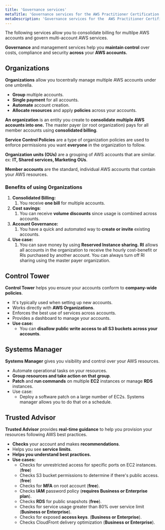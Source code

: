 ```yaml
---
title: 'Governance services'
metaTitle: 'Governance services for the AWS Practitioner Certification docs.'
metaDescription: 'Governance services for the  AWS Practitioner Certification docs.'
---
```


The following services allow you to consolidate billing for multilpe AWS accounts and govern multi-account AWS services.

**Governance** and management services help you **maintain control** over costs, compliance and security **across** your **AWS accounts.**

## Organizations

**Organizations** allow you tocentrally manage multiple AWS accounts under one umbrella.

- **Group** multiple accounts.
- **Single payment** for all accounts.
- **Automate** account creation.
- **Allocate resources** and apply **policies** across your accounts.

**An organization** is an entity you create to **consolidate multiple AWS accounts into one.** The master payer (or root organization) pays for all member accounts using **consolidated billing**.

**Service Control Policies** are a type of organization policies are used to enforce permissions you want **everyone** in the organization to follow.

**Organization units (OUs)** are a grouping of AWS accounts that are similar. ex: **IT, Shared services, Marketing OUs**.

**Member accounts** are the standard, individual AWS accounts that contain your AWS resources.

### Benefits of using Organizations

1. **Consolidated Billing:**
   1. You receive **one bill** for multiple accounts.
2. **Cost savings**:
   1. You can receive **volume discounts** since usage is combined across accounts.
3. **Account Governance:**
   1. You have a quick and automated way to **create or invite** existing accounts.
4. **Use case:**
   1. You can save money by using **Reserved Instance sharing.** **RI** allows all accounts in the organization to receive the hourly cost-benefit or RIs purchased by another account. You can always turn off RI sharing using the master payer organization.

## Control Tower

**Control Tower** helps you ensure your accounts conform to **company-wide policies**.

- It's typically used when setting up new accounts.
- Works directly with **AWS Organizations**.
- Enforces the best use of services across accounts.
- Provides a dashboard to manage your accounts.
- **Use case:**
  - You can **disallow public write access to all S3 buckets across your accounts**.

## Systems Manager

**Systems Manager** gives you visibility and control over your AWS resources.

- Automate operational tasks on your resources.
- **Group resources and take action on that group**.
- **Patch** and **run commands** on multiple **EC2** instances or manage **RDS** instances.
- Use case:
  - Deploy a software patch on a large number of EC2s. Systems manager allows you to do that on a schedule.

## Trusted Advisor

**Trusted Advisor** provides **real-time guidance** to help you provision your resources following AWS best practices.

- **Checks** your account and makes **recommendations**.
- Helps you see **service limits**.
- **Helps you understand best practices.**
- **Use cases:**
  - Checks for unrestricted access for specific ports on EC2 instances. (**free**)
  - Checks S3 bucket permissions to determine if there's public access. (**free**)
  - Checks for **MFA** on root account (**free**).
  - Checks **IAM** password policy (**requires Business or Enterprise plan**).
  - Checks **RDS** for public snapshots (**free**).
  - Checks for service usage greater than 80% over service limit (**Business or Enterprise**).
  - Checks for exposed **access keys**. (**Business or Enterprise**).
  - Checks CloudFront delivery optimization (**Business or Enterprise**).
